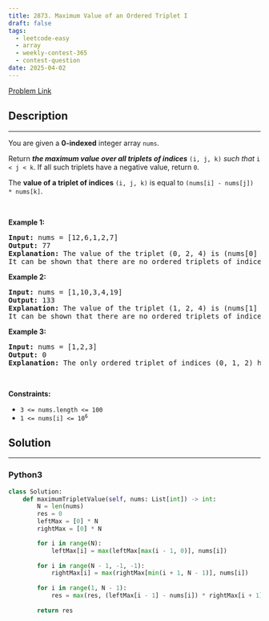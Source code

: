 ```yaml
---
title: 2873. Maximum Value of an Ordered Triplet I
draft: false
tags: 
  - leetcode-easy
  - array
  - weekly-contest-365
  - contest-question
date: 2025-04-02
---
```


[Problem Link](https://leetcode.com/problems/maximum-value-of-an-ordered-triplet-i/)

## Description

---
<p>You are given a <strong>0-indexed</strong> integer array <code>nums</code>.</p>

<p>Return <em><strong>the maximum value over all triplets of indices</strong></em> <code>(i, j, k)</code> <em>such that</em> <code>i &lt; j &lt; k</code>. If all such triplets have a negative value, return <code>0</code>.</p>

<p>The <strong>value of a triplet of indices</strong> <code>(i, j, k)</code> is equal to <code>(nums[i] - nums[j]) * nums[k]</code>.</p>

<p>&nbsp;</p>
<p><strong class="example">Example 1:</strong></p>

<pre>
<strong>Input:</strong> nums = [12,6,1,2,7]
<strong>Output:</strong> 77
<strong>Explanation:</strong> The value of the triplet (0, 2, 4) is (nums[0] - nums[2]) * nums[4] = 77.
It can be shown that there are no ordered triplets of indices with a value greater than 77. 
</pre>

<p><strong class="example">Example 2:</strong></p>

<pre>
<strong>Input:</strong> nums = [1,10,3,4,19]
<strong>Output:</strong> 133
<strong>Explanation:</strong> The value of the triplet (1, 2, 4) is (nums[1] - nums[2]) * nums[4] = 133.
It can be shown that there are no ordered triplets of indices with a value greater than 133.
</pre>

<p><strong class="example">Example 3:</strong></p>

<pre>
<strong>Input:</strong> nums = [1,2,3]
<strong>Output:</strong> 0
<strong>Explanation:</strong> The only ordered triplet of indices (0, 1, 2) has a negative value of (nums[0] - nums[1]) * nums[2] = -3. Hence, the answer would be 0.
</pre>

<p>&nbsp;</p>
<p><strong>Constraints:</strong></p>

<ul>
	<li><code>3 &lt;= nums.length &lt;= 100</code></li>
	<li><code>1 &lt;= nums[i] &lt;= 10<sup>6</sup></code></li>
</ul>


## Solution

---
### Python3
``` py title='maximum-value-of-an-ordered-triplet-i'
class Solution:
    def maximumTripletValue(self, nums: List[int]) -> int:
        N = len(nums)
        res = 0
        leftMax = [0] * N
        rightMax = [0] * N

        for i in range(N):
            leftMax[i] = max(leftMax[max(i - 1, 0)], nums[i])
        
        for i in range(N - 1, -1, -1):
            rightMax[i] = max(rightMax[min(i + 1, N - 1)], nums[i])
        
        for i in range(1, N - 1):
            res = max(res, (leftMax[i - 1] - nums[i]) * rightMax[i + 1])
        
        return res
```

